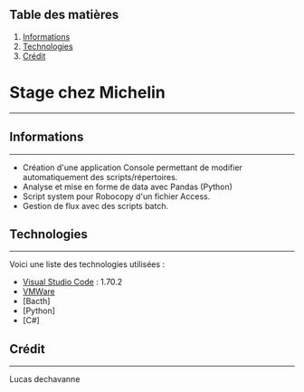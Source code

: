 ## Table des matières
1. [Informations](#informations)
2. [Technologies](#technologies)
3. [Crédit](#crédit)

# Stage chez Michelin
***
## Informations
***
- Création d'une application Console permettant de modifier automatiquement des scripts/répertoires.
- Analyse et mise en forme de data avec Pandas (Python)
- Script system pour Robocopy d'un fichier Access.
- Gestion de flux avec des scripts batch.
## Technologies
***
Voici une liste des technologies utilisées :
* [Visual Studio Code](https://code.visualstudio.com/) : 1.70.2
* [VMWare](https://www.vmware.com/fr.html)
* [Bacth]
* [Python]
* [C#]
## Crédit 
***
Lucas dechavanne 
 

